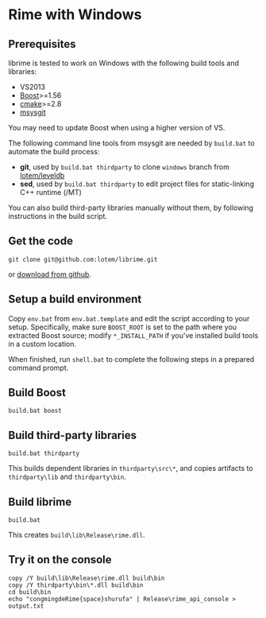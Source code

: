 Rime with Windows
===

Prerequisites
---
librime is tested to work on Windows with the following build tools and libraries:
  - VS2013
  - [Boost](http://www.boost.org/)>=1.56
  - [cmake](http://www.cmake.org/)>=2.8
  - [msysgit](https://msysgit.github.io/)

You may need to update Boost when using a higher version of VS.

The following command line tools from msysgit are needed by `build.bat` to automate the build process:
  - **git**, used by `build.bat thirdparty` to clone `windows` branch from [lotem/leveldb](https://github.com/lotem/leveldb)
  - **sed**, used by `build.bat thirdparty` to edit project files for static-linking C++ runtime (/MT)

You can also build third-party libraries manually without them, by following instructions in the build script.

Get the code
---
``` batch
git clone git@github.com:lotem/librime.git
```
or [download from github](https://github.com/lotem/librime).

Setup a build environment
---
Copy `env.bat` from `env.bat.template` and edit the script according to your setup.
Specifically, make sure `BOOST_ROOT` is set to the path where you extracted Boost source;
modify `*_INSTALL_PATH` if you've installed build tools in a custom location.

When finished, run `shell.bat` to complete the following steps in a prepared command prompt.

Build Boost
---
``` batch
build.bat boost
```

Build third-party libraries
---
``` batch
build.bat thirdparty
```
This builds dependent libraries in `thirdparty\src\*`, and copies artifacts to `thirdparty\lib` and `thirdparty\bin`.

Build librime
---
``` batch
build.bat
```
This creates `build\lib\Release\rime.dll`.

Try it on the console
---
``` batch
copy /Y build\lib\Release\rime.dll build\bin
copy /Y thirdparty\bin\*.dll build\bin
cd build\bin
echo "congmingdeRime{space}shurufa" | Release\rime_api_console > output.txt
```
